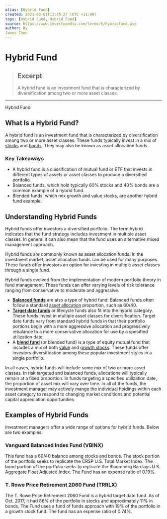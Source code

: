 ```yaml
---
alias: [Hybrid Fund]
created: 2021-03-01T13:45:27 (UTC +11:00)
tags: [Hybrid Fund, Hybrid Fund]
source: https://www.investopedia.com/terms/h/hybridfund.asp
author: By
James Chen
---
```


# Hybrid Fund

> ## Excerpt
> A hybrid fund is an investment fund that is characterized by diversification among two or more asset classes.

---

Hybrid Fund
## What Is a Hybrid Fund?

A hybrid fund is an investment fund that is characterized by diversification among two or more asset classes. These funds typically invest in a mix of [stocks](https://www.investopedia.com/terms/s/stock.asp) and [bonds](https://www.investopedia.com/terms/b/bond.asp). They may also be known as asset allocation funds.

### Key Takeaways

-   A hybrid fund is a classification of mutual fund or ETF that invests in different types of assets or asset classes to produce a diversified portfolio.
-   Balanced funds, which hold typically 60% stocks and 40% bonds are a common example of a hybrid fund.
-   Blended funds, which mix growth and value stocks, are another hybrid fund example.

## Understanding Hybrid Funds

Hybrid funds offer investors a diversified portfolio. The term hybrid indicates that the fund strategy includes investment in multiple asset classes. In general it can also mean that the fund uses an alternative mixed management approach.

Hybrid funds are commonly known as asset allocation funds. In the investment market, asset allocation funds can be used for many purposes. These funds offer investors an option for investing in multiple asset classes through a single fund.

Hybrid funds evolved from the implementation of modern portfolio theory in fund management. These funds can offer varying levels of risk tolerance ranging from conservative to moderate and aggressive.

-   **[Balanced funds](https://www.investopedia.com/terms/b/balancedfund.asp)** are also a type of hybrid fund. Balanced funds often follow a standard [asset allocation](https://www.investopedia.com/terms/a/assetallocation.asp) proportion, such as 60/40.
-   **[Target date funds](https://www.investopedia.com/terms/t/target-date_fund.asp)** or lifecycle funds also fit into the hybrid category. These funds invest in multiple asset classes for diversification. Target date funds vary from standard hybrid funds in that their portfolio portions begin with a more aggressive allocation and progressively rebalance to a more conservative allocation for use by a specified utilization date.
-   A [**blend fund**](https://www.investopedia.com/terms/b/blendfund.asp) (or blended fund) is a type of equity mutual fund that includes a mix of both [value](https://www.investopedia.com/terms/v/valuestock.asp) and [growth stocks](https://www.investopedia.com/terms/g/growthstock.asp). These funds offer investors diversification among these popular investment styles in a single portfolio.

In all cases, hybrid funds will include some mix of two or more asset classes. In risk targeted and balanced funds, allocations will typically remain at a fixed proportion. In funds targeting a specified utilization date, the proportion of asset mix will vary over time. In all of the funds, the investment manager may actively mange the individual holdings within each asset category to respond to changing market conditions and potential capital appreciation opportunities

## Examples of Hybrid Funds

Investment managers offer a wide range of options for hybrid funds. Below are two examples.

### Vanguard Balanced Index Fund (VBINX)

This fund has a 60/40 balance among stocks and bonds. The stock portion of the portfolio seeks to replicate the CRSP U.S. Total Market Index. The bond portion of the portfolio seeks to replicate the Bloomberg Barclays U.S. Aggregate Float Adjusted Index. The Fund has an expense ratio of 0.19%.

### T. Rowe Price Retirement 2060 Fund (TRRLX)

The T. Rowe Price Retirement 2060 Fund is a hybrid target date fund. As of Oct. 2017, it had 86% of the portfolio in stocks and approximately 11% in bonds. The Fund uses a fund of funds approach with 19% of the portfolio in a growth stock fund. The fund has an expense ratio of 0.74%.
